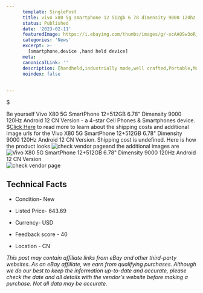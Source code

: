```yaml
---
      template: SinglePost
      title: vivo x80 5g smartphone 12 512gb 6 78 dimensity 9000 120hz android 12 cn version
      status: Published
      date: '2023-02-11'
      featuredImage: https://i.ebayimg.com/thumbs/images/g/-xcAAOSw3oRjkvIk/s-l225.jpg
      categories: 'News'
      excerpt: >-
        [smartphone,device ,hand held device]
      meta:
      canonicalLink: ''
      description: [handheld,industrially made,well crafted,Portable,Mobile,Compact,Convenient,Lightweight,Maneuverable,Man-portable,Miniature,Carriable,Hand-held,Light,Holdable,Transportable,Mobile device,Pocket-sized,On-the-go,Wireless,Cordless,Compact size,Convenient size, smartphone,device ,hand held device]
      noindex: false
      
        
---
```

$

Be yourself Vivo X80 5G SmartPhone 12+512GB 6.78" Dimensity 9000 120Hz Android 12 CN Version - a 4-star Cell Phones & Smartphones device.
$[Click Here](https://www.ebay.com/itm/175525683576?hash=item28de256178%3Ag%3A-xcAAOSw3oRjkvIk&mkevt=1&mkcid=1&mkrid=711-53200-19255-0&campid=%253CePNCampaignId%253E&customid=%253CreferenceId%253E&toolid=10049) to read more to learn about the shipping costs and additional image urls for the Vivo X80 5G SmartPhone 12+512GB 6.78" Dimensity 9000 120Hz Android 12 CN Version. Shipping cost is undefined. Here is how the product looks ![check vendor page](https://i.ebayimg.com/thumbs/images/g/-xcAAOSw3oRjkvIk/s-l225.jpg)and the additional images are![Vivo X80 5G SmartPhone 12+512GB 6.78" Dimensity 9000 120Hz Android 12 CN Version](https://i.ebayimg.com/images/g/-xcAAOSw3oRjkvIk/s-l960.jpg)![check vendor page](https://origin-galleryplus.ebayimg.com/ws/web/175525683576_2_0_1/225x225.jpg,https://origin-galleryplus.ebayimg.com/ws/web/175525683576_3_0_1/225x225.jpg,https://origin-galleryplus.ebayimg.com/ws/web/175525683576_4_0_1/225x225.jpg,https://origin-galleryplus.ebayimg.com/ws/web/175525683576_5_0_1/225x225.jpg,https://origin-galleryplus.ebayimg.com/ws/web/175525683576_6_0_1/225x225.jpg,https://origin-galleryplus.ebayimg.com/ws/web/175525683576_7_0_1/225x225.jpg,https://origin-galleryplus.ebayimg.com/ws/web/175525683576_8_0_1/225x225.jpg)



 ## Technical Facts 



     
      

 - Condition- New 


      

 - Listed Price- 643.69 


      

 - Currency- USD 


      

 - Feedback score - 40 


      

 - Location - CN 


      
      

 *_This post may contain affiliate links from eBay and other third-party websites. As an eBay affiliate, we earn from qualifying purchases. Although we do our best to keep the information up-to-date and accurate, please check the date and all details with the vendor's website before making a purchase. Not all data may be accurate._*






